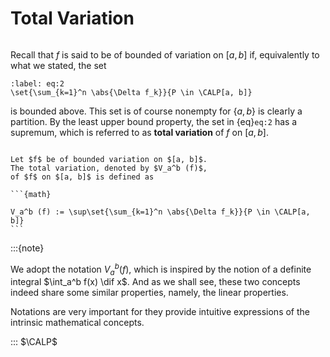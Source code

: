 # Total Variation
```{index} total variation
```

Recall that $f$ is said to be of bounded of variation
on $[a, b]$ if, equivalently to what we stated, the set

```{math}
:label: eq:2
\set{\sum_{k=1}^n \abs{\Delta f_k}}{P \in \CALP[a, b]}
```

is bounded above.
This set is of course nonempty for $\{a, b\}$ is clearly a partition.
By the least upper bound property,
the set in {eq}`eq:2` has a supremum, which is referred to as
**total variation**  of $f$ on $[a, b]$.


````{prf:definition} 

Let $f$ be of bounded variation on $[a, b]$.
The total variation, denoted by $V_a^b (f)$,
of $f$ on $[a, b]$ is defined as

```{math}

V_a^b (f) := \sup\set{\sum_{k=1}^n \abs{\Delta f_k}}{P \in \CALP[a, b]}
```

````

:::{note}

We adopt the notation $V_a^b(f)$,
which is inspired by the notion of
a definite integral $\int_a^b f(x) \dif x$.
And as we shall see,
these two concepts indeed share some similar properties, namely,
the linear properties.

Notations are very important for they provide intuitive expressions
of the intrinsic mathematical concepts.

:::
$\CALP$